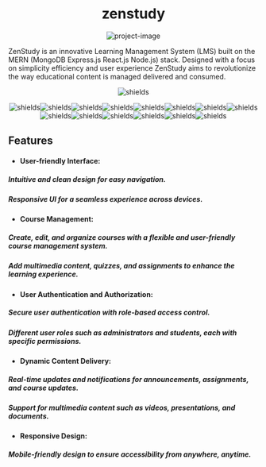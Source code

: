 <h1 align="center" id="title">zenstudy</h1>

<p align="center"><img src="https://socialify.git.ci/webakash1806/zenstudy/image?description=1&amp;descriptionEditable=Elevate%20your%20learning%20journey%20with%20our%20online%20education%20platform%2C%20offering%20diverse%20courses%20for%20personal%20and%20professional%20growth.&amp;font=Raleway&amp;language=1&amp;name=1&amp;owner=1&amp;pattern=Solid&amp;theme=Dark" alt="project-image"></p>

<p id="description">ZenStudy is an innovative Learning Management System (LMS) built on the MERN (MongoDB Express.js React.js Node.js) stack. Designed with a focus on simplicity efficiency and user experience ZenStudy aims to revolutionize the way educational content is managed delivered and consumed.</p>

<p align="center"><img src="https://img.shields.io/badge/ZenStudy-LMS-orange%20" alt="shields"></p>
<p align="center"><img src="https://img.shields.io/badge/Render-46E3B7?style=for-the-badge&amp;logo=render&amp;logoColor=white%20" alt="shields"><img src="https://img.shields.io/badge/MongoDB-4EA94B?style=for-the-badge&amp;logo=mongodb&amp;logoColor=white" alt="shields"><img src="https://img.shields.io/badge/axios-671ddf?&amp;style=for-the-badge&amp;logo=axios&amp;logoColor=white" alt="shields"><img src="https://img.shields.io/badge/Chart%20js-FF6384?style=for-the-badge&amp;logo=chartdotjs&amp;logoColor=white" alt="shields"><img src="https://img.shields.io/badge/daisyUI-1ad1a5?style=for-the-badge&amp;logo=daisyui&amp;logoColor=white" alt="shields"><img src="https://img.shields.io/badge/Express%20js-000000?style=for-the-badge&amp;logo=express&amp;logoColor=white" alt="shields"><img src="https://img.shields.io/badge/GitHub%20Pages-222222?style=for-the-badge&amp;logo=GitHub%20Pages&amp;logoColor=white" alt="shields"><img src="	https://img.shields.io/badge/Node%20js-339933?style=for-the-badge&amp;logo=nodedotjs&amp;logoColor=white" alt="shields"><img src="https://img.shields.io/badge/npm-CB3837?style=for-the-badge&amp;logo=npm&amp;logoColor=white" alt="shields"><img src="https://img.shields.io/badge/React-20232A?style=for-the-badge&amp;logo=react&amp;logoColor=61DAFB" alt="shields"><img src="https://img.shields.io/badge/React_Router-CA4245?style=for-the-badge&amp;logo=react-router&amp;logoColor=white" alt="shields"><img src="https://img.shields.io/badge/Tailwind_CSS-38B2AC?style=for-the-badge&amp;logo=tailwind-css&amp;logoColor=white" alt="shields"><img src="https://img.shields.io/badge/Vite-B73BFE?style=for-the-badge&amp;logo=vite&amp;logoColor=FFD62E" alt="shields"><img src="https://img.shields.io/badge/VSCode-0078D4?style=for-the-badge&amp;logo=visual%20studio%20code&amp;logoColor=white" alt="shields"></p>


## Features

- #### User-friendly Interface:

##### Intuitive and clean design for easy navigation.
##### Responsive UI for a seamless experience across devices.

- #### Course Management:

##### Create, edit, and organize courses with a flexible and user-friendly course management system.
##### Add multimedia content, quizzes, and assignments to enhance the learning experience.

- #### User Authentication and Authorization:

##### Secure user authentication with role-based access control.
##### Different user roles such as administrators and students, each with specific permissions.

- #### Dynamic Content Delivery:

##### Real-time updates and notifications for announcements, assignments, and course updates.
##### Support for multimedia content such as videos, presentations, and documents.

- #### Responsive Design:

##### Mobile-friendly design to ensure accessibility from anywhere, anytime.
